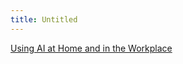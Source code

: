 ```yaml
---
title: Untitled
---
```


[Using AI at Home and in the Workplace](https://rpeltz.gitbook.io/using-ai-at-home-and-in-the-workplace)

